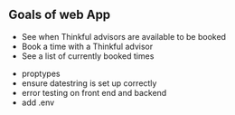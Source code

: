 ## Goals of web App

- See when Thinkful advisors are available to be booked
- Book a time with a Thinkful advisor
- See a list of currently booked times

* proptypes
* ensure datestring is set up correctly
* error testing on front end and backend
* add .env
